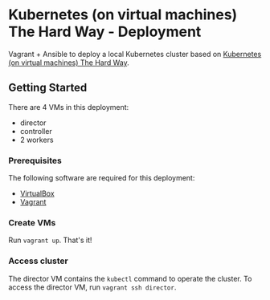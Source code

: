 # Kubernetes (on virtual machines) The Hard Way - Deployment

Vagrant + Ansible to deploy a local Kubernetes cluster based on [Kubernetes (on virtual machines) The Hard Way](https://github.com/leonseng/Kubernetes-on-virtual-machines-The-Hard-Way).

## Getting Started

There are 4 VMs in this deployment:
- director
- controller
- 2 workers

### Prerequisites

The following software are required for this deployment:
- [VirtualBox](https://www.virtualbox.org/)
- [Vagrant](https://www.vagrantup.com/)

### Create VMs

Run `vagrant up`. That's it!

### Access cluster

The director VM contains the `kubectl` command to operate the cluster. To access the director VM, run `vagrant ssh director`.